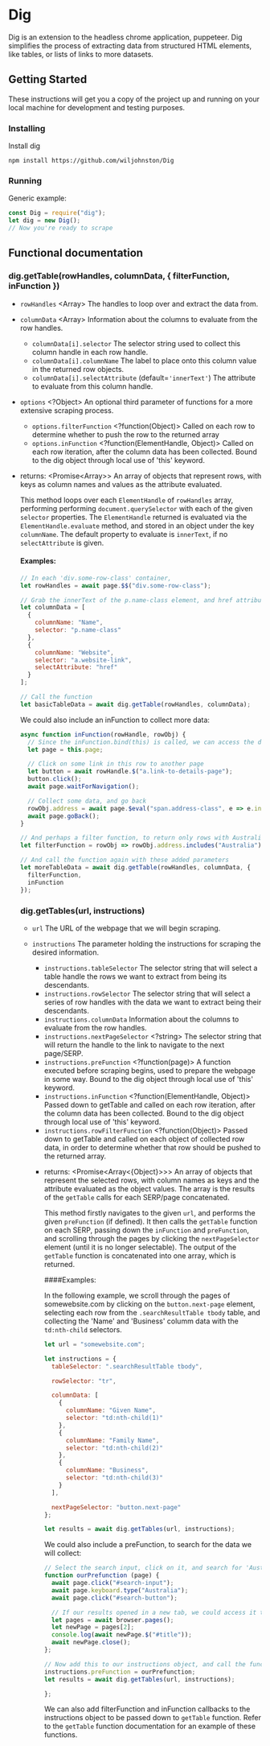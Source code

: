 # Dig

Dig is an extension to the headless chrome application, puppeteer. Dig simplifies the process of extracting data from structured HTML elements, like tables, or lists of links to more datasets.

## Getting Started

These instructions will get you a copy of the project up and running on your local machine for development and testing purposes.

### Installing

Install dig

```
npm install https://github.com/wiljohnston/Dig
```

### Running

Generic example:

```js
const Dig = require("dig");
let dig = new Dig();
// Now you're ready to scrape
```

## Functional documentation

### dig.getTable(rowHandles, columnData, { filterFunction, inFunction })

- `rowHandles` <Array<ElementHandle>> The handles to loop over and extract the data from.
- `columnData` <Array<ColumnObject>> Information about the columns to evaluate from the row handles.
  - `columnData[i].selector` <string> The selector string used to collect this column handle in each row handle.
  - `columnData[i].columnName` <string> The label to place onto this column value in the returned row objects.
  - `columnData[i].selectAttribute` <string> (default=`'innerText'`) The attribute to evaluate from this column handle.
- `options` <?Object> An optional third parameter of functions for a more extensive scraping process.

  - `options.filterFunction` <?function(Object)> Called on each row to determine whether to push the row to the returned array
  - `options.inFunction` <?function(ElementHandle, Object)> Called on each row iteration, after the column data has been collected. Bound to the dig object through local use of 'this' keyword.

- returns: <Promise<Array<Object>>> An array of objects that represent rows, with keys as column names and values as the attribute evaluated.

This method loops over each `ElementHandle` of `rowHandles` array, performing performing `document.querySelector` with each of the given `selector` properties. The `ElementHandle` returned is evaluated via the `ElementHandle.evaluate` method, and stored in an object under the key `columnName`. The default property to evaluate is `innerText`, if no `selectAttribute` is given.

#### Examples:

```js
// In each 'div.some-row-class' container,
let rowHandles = await page.$$("div.some-row-class");

// Grab the innerText of the p.name-class element, and href attribute addresses of each a.website-link element
let columnData = [
  {
    columnName: "Name",
    selector: "p.name-class"
  },
  {
    columnName: "Website",
    selector: "a.website-link",
    selectAttribute: "href"
  }
];

// Call the function
let basicTableData = await dig.getTable(rowHandles, columnData);
```

We could also include an inFunction to collect more data:

```js
async function inFunction(rowHandle, rowObj) {
  // Since the inFunction.bind(this) is called, we can access the dig properties through the `this` keyword.
  let page = this.page;

  // Click on some link in this row to another page
  let button = await rowHandle.$("a.link-to-details-page");
  button.click();
  await page.waitForNavigation();

  // Collect some data, and go back
  rowObj.address = await page.$eval("span.address-class", e => e.innerText);
  await page.goBack();
}

// And perhaps a filter function, to return only rows with Australian addresses
let filterFunction = rowObj => rowObj.address.includes("Australia");

// And call the function again with these added parameters
let moreTableData = await dig.getTable(rowHandles, columnData, {
  filterFunction,
  inFunction
});
```

### dig.getTables(url, instructions)

- `url` <string> The URL of the webpage that we will begin scraping.
- `instructions` <Object> The parameter holding the instructions for scraping the desired information.

  - `instructions.tableSelector` <string> The selector string that will select a table handle the rows we want to extract from being its descendants.
  - `instructions.rowSelector` <string> The selector string that will select a series of row handles with the data we want to extract being their descendants.
  - `instructions.columnData` <Object> Information about the columns to evaluate from the row handles.
  - `instructions.nextPageSelector` <?string> The selector string that will return the handle to the link to navigate to the next page/SERP.
  - `instructions.preFunction` <?function(page)> A function executed before scraping begins, used to prepare the webpage in some way. Bound to the dig object through local use of 'this' keyword.
  - `instructions.inFunction` <?function(ElementHandle, Object)> Passed down to getTable and called on each row iteration, after the column data has been collected. Bound to the dig object through local use of 'this' keyword.
  - `instructions.rowFilterFunction` <?function(Object)> Passed down to getTable and called on each object of collected row data, in order to determine whether that row should be pushed to the returned array.

- returns: <Promise<Array<{Object}>>> An array of objects that represent the selected rows, with column names as keys and the attribute evaluated as the object values. The array is the results of the `getTable` calls for each SERP/page concatenated.

This method firstly navigates to the given `url`, and performs the given `preFunction` (if defined). It then calls the `getTable` function on each SERP, passing down the `inFunction` and `preFunction`, and scrolling through the pages by clicking the `nextPageSelector` element (until it is no longer selectable). The output of the `getTable` function is concatenated into one array, which is returned.

####Examples:

In the following example, we scroll through the pages of somewebsite.com by clicking on the `button.next-page` element, selecting each row from the `.searchResultTable tbody` table, and collecting the 'Name' and 'Business' columm data with the `td:nth-child` selectors.

```js
let url = "somewebsite.com";

let instructions = {
  tableSelector: ".searchResultTable tbody",

  rowSelector: "tr",

  columnData: [
    {
      columnName: "Given Name",
      selector: "td:nth-child(1)"
    },
    {
      columnName: "Family Name",
      selector: "td:nth-child(2)"
    },
    {
      columnName: "Business",
      selector: "td:nth-child(3)"
    }
  ],

  nextPageSelector: "button.next-page"
};

let results = await dig.getTables(url, instructions);
```

We could also include a preFunction, to search for the data we will collect:

```js
// Select the search input, click on it, and search for 'Australia'
function ourPrefunction (page) {
  await page.click("#search-input");
  await page.keyboard.type("Australia");
  await page.click("#search-button");

  // If our results opened in a new tab, we could access it through the browser, as we call preFunction.bind(this)
  let pages = await browser.pages();
  let newPage = pages[2];
  console.log(await newPage.$("#title"));
  await newPage.close();
};

// Now add this to our instructions object, and call the function again
instructions.preFunction = ourPrefunction;
let results = await dig.getTables(url, instructions);

};
```

We can also add filterFunction and inFunction callbacks to the instructions object to be passed down to `getTable` function. Refer to the `getTable` function documentation for an example of these functions.
